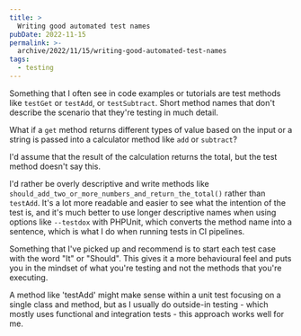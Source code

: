 ```yaml
---
title: >
  Writing good automated test names
pubDate: 2022-11-15
permalink: >-
  archive/2022/11/15/writing-good-automated-test-names
tags:
  - testing
---
```


Something that I often see in code examples or tutorials are test methods like `testGet` or `testAdd`, or `testSubtract`. Short method names that don't describe the scenario that they're testing in much detail.

What if a `get` method returns different types of value based on the input or a string is passed into a calculator method like `add` or `subtract`?

I'd assume that the result of the calculation returns the total, but the test method doesn't say this.

I'd rather be overly descriptive and write methods like `should_add_two_or_more_numbers_and_return_the_total()` rather than `testAdd`. It's a lot more readable and easier to see what the intention of the test is, and it's much better to use longer descriptive names when using options like `--testdox` with PHPUnit, which converts the method name into a sentence, which is what I do when running tests in CI pipelines.

Something that I've picked up and recommend is to start each test case with the word "It" or "Should". This gives it a more behavioural feel and puts you in the mindset of what you're testing and not the methods that you're executing.

A method like 'testAdd' might make sense within a unit test focusing on a single class and method, but as I usually do outside-in testing - which mostly uses functional and integration tests - this approach works well for me.
